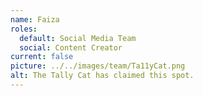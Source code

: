 ```yaml
---
name: Faiza
roles:
  default: Social Media Team
  social: Content Creator
current: false
picture: ../../images/team/Ta11yCat.png
alt: The Tally Cat has claimed this spot.
---
```


